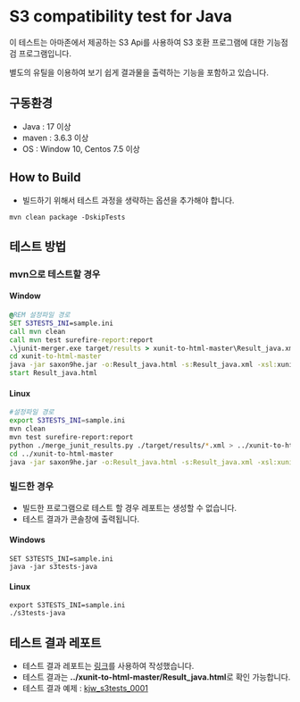 # S3 compatibility test for Java

이 테스트는 아마존에서 제공하는 S3 Api를 사용하여 S3 호환 프로그램에 대한 기능점검 프로그램입니다.

별도의 유틸을 이용하여 보기 쉽게 결과물을 출력하는 기능을 포함하고 있습니다.

## 구동환경

*  Java : 17 이상
*  maven : 3.6.3 이상
*  OS : Window 10, Centos 7.5 이상

## How to Build

- 빌드하기 위해서 테스트 과정을 생략하는 옵션을 추가해야 합니다.

``` shell
mvn clean package -DskipTests
```

## 테스트 방법

### mvn으로 테스트할 경우
#### Window

``` bat
@REM 설정파일 경로
SET S3TESTS_INI=sample.ini
call mvn clean
call mvn test surefire-report:report
.\junit-merger.exe target/results > xunit-to-html-master\Result_java.xml
cd xunit-to-html-master
java -jar saxon9he.jar -o:Result_java.html -s:Result_java.xml -xsl:xunit_to_html.xsl
start Result_java.html
```

#### Linux

``` bash
#설정파일 경로
export S3TESTS_INI=sample.ini
mvn clean
mvn test surefire-report:report
python ./merge_junit_results.py ./target/results/*.xml > ../xunit-to-html-master/Result_java.xml
cd ../xunit-to-html-master
java -jar saxon9he.jar -o:Result_java.html -s:Result_java.xml -xsl:xunit_to_html.xsl
```

### 빌드한 경우

- 빌드한 프로그램으로 테스트 할 경우 레포트는 생성할 수 없습니다.
- 테스트 결과가 콘솔창에 출력됩니다.

#### Windows
``` shell
SET S3TESTS_INI=sample.ini
java -jar s3tests-java
```

#### Linux
``` shell
export S3TESTS_INI=sample.ini
./s3tests-java
```

## 테스트 결과 레포트

- 테스트 결과 레포트는 [링크](https://github.com/Zir0-93/xunit-to-html)를 사용하여 작성했습니다.
- 테스트 결과는 **../xunit-to-html-master/Result_java.html**로 확인 가능합니다.
- 테스트 결과 예제 : [kjw_s3tests_0001](xunit-to-html-master/kjw_s3tests_0001.PNG "kjw_s3tests_0001.PNG")
